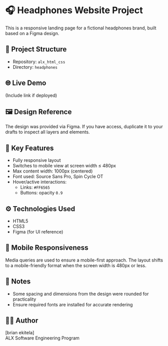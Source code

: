 
# 🎧 Headphones Website Project

This is a responsive landing page for a fictional headphones brand, built based on a Figma design.

## 📁 Project Structure

- Repository: `alx_html_css`
- Directory: `headphones`

## 🌐 Live Demo

(Include link if deployed)

## 🖼️ Design Reference

The design was provided via Figma. If you have access, duplicate it to your drafts to inspect all layers and elements.

## 📐 Key Features

- Fully responsive layout
- Switches to mobile view at screen width ≤ 480px
- Max content width: 1000px (centered)
- Font used: Source Sans Pro, Spin Cycle OT
- Hover/active interactions:
  - Links: `#FF6565`
  - Buttons: opacity `0.9`

## ⚙️ Technologies Used

- HTML5
- CSS3
- Figma (for UI reference)

## 📲 Mobile Responsiveness

Media queries are used to ensure a mobile-first approach. The layout shifts to a mobile-friendly format when the screen width is 480px or less.

## 📝 Notes

- Some spacing and dimensions from the design were rounded for practicality
- Ensure required fonts are installed for accurate rendering

## 👨‍💻 Author

[brian ekitela]  
ALX Software Engineering Program

